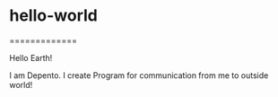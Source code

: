 # hello-world
=============

Hello Earth!

I am Depento. I create Program for communication from me to outside world!
